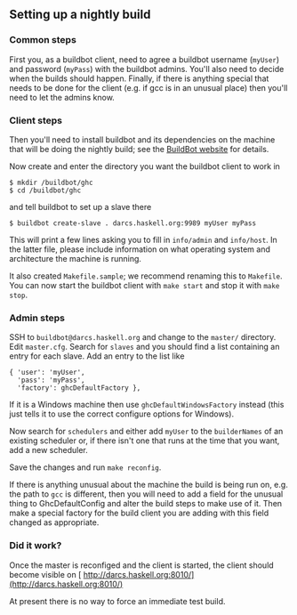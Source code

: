 ## Setting up a nightly build


### Common steps



First you, as a buildbot client, need to agree a buildbot username (`myUser`) and password (`myPass`) with the buildbot admins. You'll also need to decide when the builds should happen. Finally, if there is anything special that needs to be done for the client (e.g. if gcc is in an unusual place) then you'll need to let the admins know.


### Client steps



Then you'll need to install buildbot and its dependencies on the machine that will be doing the nightly build; see the [
BuildBot website](http://buildbot.sourceforge.net/) for details.



Now create and enter the directory you want the buildbot client to work in


```wiki
$ mkdir /buildbot/ghc
$ cd /buildbot/ghc
```


and tell buildbot to set up a slave there


```wiki
$ buildbot create-slave . darcs.haskell.org:9989 myUser myPass
```


This will print a few lines asking you to fill in `info/admin` and `info/host`. In the latter file, please include information on what operating system and architecture the machine is running.



It also created `Makefile.sample`; we recommend renaming this to `Makefile`. You can now start the buildbot client with `make start` and stop it with `make stop`.


### Admin steps



SSH to `buildbot@darcs.haskell.org` and change to the `master/` directory. Edit `master.cfg`. Search for `slaves` and you should find a list containing an entry for each slave. Add an entry to the list like


```wiki
{ 'user': 'myUser',
  'pass': 'myPass',
  'factory': ghcDefaultFactory },
```


If it is a Windows machine then use `ghcDefaultWindowsFactory` instead (this just tells it to use the correct configure options for Windows).



Now search for `schedulers` and either add `myUser` to the `builderNames` of an existing scheduler or, if there isn't one that runs at the time that you want, add a new scheduler.



Save the changes and run `make reconfig`.



If there is anything unusual about the machine the build is being run on, e.g. the path to `gcc` is different, then you will need to add a field for the unusual thing to GhcDefaultConfig and alter the build steps to make use of it. Then make a special factory for the build client you are adding with this field changed as appropriate.


### Did it work?



Once the master is reconfiged and the client is started, the client should become visible on
[ http://darcs.haskell.org:8010/](http://darcs.haskell.org:8010/)



At present there is no way to force an immediate test build.


